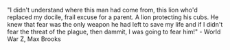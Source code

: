 "I didn't understand where this man had come from, this lion who'd replaced my docile, frail excuse for a parent. A lion protecting his cubs. He knew that fear was the only weapon he had left to save my life and if I didn't fear the threat of the plague, then dammit, I was going to fear him!" - World War Z, Max Brooks
